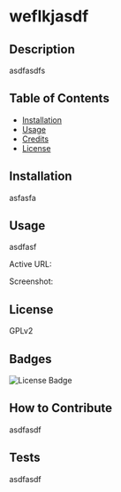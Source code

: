 # weflkjasdf

  ## Description
  
 asdfasdfs
  
  ## Table of Contents
  
  - [Installation](#installation)
  - [Usage](#usage)
  - [Credits](#credits)
  - [License](#license)
  
  ## Installation
  
 asfasfa
  
  ## Usage
  
  asdfasf

  Active URL:

  Screenshot:
  
  
  ## License

  GPLv2
  
  ## Badges
  
  ![License Badge](https://shields.io/badge/license-GPLv2-green)
  
  
  
  ## How to Contribute
  
 asdfasdf
  
  ## Tests
  
  asdfasdf


